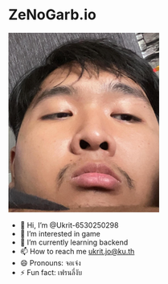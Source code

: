 # ZeNoGarb.io
<p alige="left">
<img src="Myphoto.jpg" width="300">

  
- 👋 Hi, I’m @Ukrit-6530250298
- 👀 I’m interested in game
- 🌱 I’m currently learning backend
- 📫 How to reach me ukrit.jo@ku.th
- 😄 Pronouns: จอเจ๋ง
- ⚡ Fun fact: เฟรนลี่งับ
